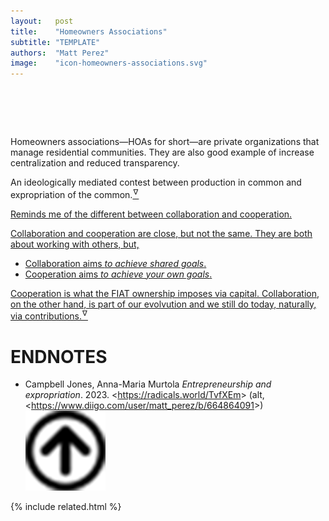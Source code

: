 ```yaml
---
layout:   post
title:    "Homeowners Associations"
subtitle: "TEMPLATE"
authors:  "Matt Perez"
image:    "icon-homeowners-associations.svg"
---
```


<div style="display:none;">
 <p>Homeowners associations are private organizations that manage residential communities. They are also good example increase centralization and reduced transparency.</p>
</div>

<h1>&nbsp;</h1>
 <p>Homeowners associations&mdash;HOAs for short&mdash;are private organizations that manage residential communities. They are also good example of increase centralization and reduced transparency.</p>
 <p class="_citation">An ideologically mediated contest between production in common and expropriation of the common.<a href="#en01"><sup id="bm01">&hairsp;&nabla;&hairsp;</sup></span>
 <p>Reminds me of the different between collaboration and cooperation.<p>
 <div class="_citation">
  Collaboration and cooperation are close, but not the same. They are both about working with others, but,
  <ul>
   <li>Collaboration aims <em>to achieve shared goals</em>.</li>
   <li>Cooperation aims <em>to achieve your own goals</em>.</li>
  </ul>
  Cooperation is what the <span class='_paradigm'>FIAT</span> ownership imposes via capital. Collaboration, on the other hand, is part of our evolvution and we still do today, naturally, via contributions.<a href="#en02"><sup id="bm02">&hairsp;&nabla;&hairsp;</sup></a>
 </div>

<h1 class="_section">ENDNOTES</h1>
 <ul>
  <li id="en01">
   <p class="_list-item">
    Campbell Jones, Anna-Maria Murtola
    <em>Entrepreneurship and expropriation</em>.
    2023.
    &lt;<a href=https://radicals.world/TvfXEm" target="_blank">https://radicals.world/TvfXEm</a>&gt;
    (alt, &lt;<a href="https://www.diigo.com/user/matt_perez/b/664864091" target="_blank">https://www.diigo.com/user/matt_perez/b/664864091</a>&gt;)
    <a class="_uparrow" href="#bm01"><img src="/assets/img/arrow-up-icon.png"></a>
   </p>
  </li>
 </ul>

{% include related.html %}